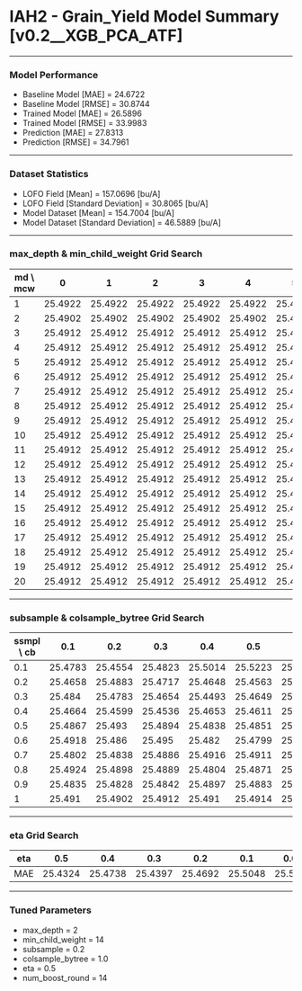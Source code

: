 # IAH2 - Grain_Yield Model Summary [v0.2__XGB_PCA_ATF]

***

### Model Performance

- Baseline Model [MAE] = 24.6722
- Baseline Model [RMSE] = 30.8744
- Trained Model [MAE] = 26.5896
- Trained Model [RMSE] = 33.9983
- Prediction [MAE] = 27.8313
- Prediction [RMSE] = 34.7961
***

### Dataset Statistics

- LOFO Field [Mean] = 157.0696 [bu/A]
- LOFO Field [Standard Deviation] = 30.8065 [bu/A]
- Model Dataset [Mean] = 154.7004 [bu/A]
- Model Dataset [Standard Deviation] = 46.5889 [bu/A]
***

### max_depth & min_child_weight Grid Search

|   md \ mcw |       0 |       1 |       2 |       3 |       4 |       5 |       6 |       7 |       8 |       9 |      10 |      11 |      12 |      13 |      14 |      15 |      16 |      17 |      18 |      19 |      20 |
|------------|---------|---------|---------|---------|---------|---------|---------|---------|---------|---------|---------|---------|---------|---------|---------|---------|---------|---------|---------|---------|---------|
|          1 | 25.4922 | 25.4922 | 25.4922 | 25.4922 | 25.4922 | 25.4922 | 25.4922 | 25.4922 | 25.4922 | 25.4922 | 25.4922 | 25.4922 | 25.4922 | 25.4922 | 25.4922 | 25.4922 | 25.4922 | 25.4922 | 25.4922 | 25.4922 | 25.4922 |
|          2 | 25.4902 | 25.4902 | 25.4902 | 25.4902 | 25.4902 | 25.4902 | 25.4902 | 25.4902 | 25.4902 | 25.4902 | 25.4902 | 25.4902 | 25.4902 | 25.4902 | 25.4902 | 25.4902 | 25.4902 | 25.4902 | 25.4902 | 25.4902 | 25.4902 |
|          3 | 25.4912 | 25.4912 | 25.4912 | 25.4912 | 25.4912 | 25.4912 | 25.4912 | 25.4912 | 25.4912 | 25.4912 | 25.4912 | 25.4912 | 25.4912 | 25.4912 | 25.4912 | 25.4912 | 25.4912 | 25.4912 | 25.4912 | 25.4912 | 25.4912 |
|          4 | 25.4912 | 25.4912 | 25.4912 | 25.4912 | 25.4912 | 25.4912 | 25.4912 | 25.4912 | 25.4912 | 25.4912 | 25.4912 | 25.4912 | 25.4912 | 25.4912 | 25.4912 | 25.4912 | 25.4912 | 25.4912 | 25.4912 | 25.4912 | 25.4912 |
|          5 | 25.4912 | 25.4912 | 25.4912 | 25.4912 | 25.4912 | 25.4912 | 25.4912 | 25.4912 | 25.4912 | 25.4912 | 25.4912 | 25.4912 | 25.4912 | 25.4912 | 25.4912 | 25.4912 | 25.4912 | 25.4912 | 25.4912 | 25.4912 | 25.4912 |
|          6 | 25.4912 | 25.4912 | 25.4912 | 25.4912 | 25.4912 | 25.4912 | 25.4912 | 25.4912 | 25.4912 | 25.4912 | 25.4912 | 25.4912 | 25.4912 | 25.4912 | 25.4912 | 25.4912 | 25.4912 | 25.4912 | 25.4912 | 25.4912 | 25.4912 |
|          7 | 25.4912 | 25.4912 | 25.4912 | 25.4912 | 25.4912 | 25.4912 | 25.4912 | 25.4912 | 25.4912 | 25.4912 | 25.4912 | 25.4912 | 25.4912 | 25.4912 | 25.4912 | 25.4912 | 25.4912 | 25.4912 | 25.4912 | 25.4912 | 25.4912 |
|          8 | 25.4912 | 25.4912 | 25.4912 | 25.4912 | 25.4912 | 25.4912 | 25.4912 | 25.4912 | 25.4912 | 25.4912 | 25.4912 | 25.4912 | 25.4912 | 25.4912 | 25.4912 | 25.4912 | 25.4912 | 25.4912 | 25.4912 | 25.4912 | 25.4912 |
|          9 | 25.4912 | 25.4912 | 25.4912 | 25.4912 | 25.4912 | 25.4912 | 25.4912 | 25.4912 | 25.4912 | 25.4912 | 25.4912 | 25.4912 | 25.4912 | 25.4912 | 25.4912 | 25.4912 | 25.4912 | 25.4912 | 25.4912 | 25.4912 | 25.4912 |
|         10 | 25.4912 | 25.4912 | 25.4912 | 25.4912 | 25.4912 | 25.4912 | 25.4912 | 25.4912 | 25.4912 | 25.4912 | 25.4912 | 25.4912 | 25.4912 | 25.4912 | 25.4912 | 25.4912 | 25.4912 | 25.4912 | 25.4912 | 25.4912 | 25.4912 |
|         11 | 25.4912 | 25.4912 | 25.4912 | 25.4912 | 25.4912 | 25.4912 | 25.4912 | 25.4912 | 25.4912 | 25.4912 | 25.4912 | 25.4912 | 25.4912 | 25.4912 | 25.4912 | 25.4912 | 25.4912 | 25.4912 | 25.4912 | 25.4912 | 25.4912 |
|         12 | 25.4912 | 25.4912 | 25.4912 | 25.4912 | 25.4912 | 25.4912 | 25.4912 | 25.4912 | 25.4912 | 25.4912 | 25.4912 | 25.4912 | 25.4912 | 25.4912 | 25.4912 | 25.4912 | 25.4912 | 25.4912 | 25.4912 | 25.4912 | 25.4912 |
|         13 | 25.4912 | 25.4912 | 25.4912 | 25.4912 | 25.4912 | 25.4912 | 25.4912 | 25.4912 | 25.4912 | 25.4912 | 25.4912 | 25.4912 | 25.4912 | 25.4912 | 25.4912 | 25.4912 | 25.4912 | 25.4912 | 25.4912 | 25.4912 | 25.4912 |
|         14 | 25.4912 | 25.4912 | 25.4912 | 25.4912 | 25.4912 | 25.4912 | 25.4912 | 25.4912 | 25.4912 | 25.4912 | 25.4912 | 25.4912 | 25.4912 | 25.4912 | 25.4912 | 25.4912 | 25.4912 | 25.4912 | 25.4912 | 25.4912 | 25.4912 |
|         15 | 25.4912 | 25.4912 | 25.4912 | 25.4912 | 25.4912 | 25.4912 | 25.4912 | 25.4912 | 25.4912 | 25.4912 | 25.4912 | 25.4912 | 25.4912 | 25.4912 | 25.4912 | 25.4912 | 25.4912 | 25.4912 | 25.4912 | 25.4912 | 25.4912 |
|         16 | 25.4912 | 25.4912 | 25.4912 | 25.4912 | 25.4912 | 25.4912 | 25.4912 | 25.4912 | 25.4912 | 25.4912 | 25.4912 | 25.4912 | 25.4912 | 25.4912 | 25.4912 | 25.4912 | 25.4912 | 25.4912 | 25.4912 | 25.4912 | 25.4912 |
|         17 | 25.4912 | 25.4912 | 25.4912 | 25.4912 | 25.4912 | 25.4912 | 25.4912 | 25.4912 | 25.4912 | 25.4912 | 25.4912 | 25.4912 | 25.4912 | 25.4912 | 25.4912 | 25.4912 | 25.4912 | 25.4912 | 25.4912 | 25.4912 | 25.4912 |
|         18 | 25.4912 | 25.4912 | 25.4912 | 25.4912 | 25.4912 | 25.4912 | 25.4912 | 25.4912 | 25.4912 | 25.4912 | 25.4912 | 25.4912 | 25.4912 | 25.4912 | 25.4912 | 25.4912 | 25.4912 | 25.4912 | 25.4912 | 25.4912 | 25.4912 |
|         19 | 25.4912 | 25.4912 | 25.4912 | 25.4912 | 25.4912 | 25.4912 | 25.4912 | 25.4912 | 25.4912 | 25.4912 | 25.4912 | 25.4912 | 25.4912 | 25.4912 | 25.4912 | 25.4912 | 25.4912 | 25.4912 | 25.4912 | 25.4912 | 25.4912 |
|         20 | 25.4912 | 25.4912 | 25.4912 | 25.4912 | 25.4912 | 25.4912 | 25.4912 | 25.4912 | 25.4912 | 25.4912 | 25.4912 | 25.4912 | 25.4912 | 25.4912 | 25.4912 | 25.4912 | 25.4912 | 25.4912 | 25.4912 | 25.4912 | 25.4912 |

***

### subsample & colsample_bytree Grid Search

|   ssmpl \ cb |     0.1 |     0.2 |     0.3 |     0.4 |     0.5 |     0.6 |     0.7 |     0.8 |     0.9 |     1.0 |
|--------------|---------|---------|---------|---------|---------|---------|---------|---------|---------|---------|
|          0.1 | 25.4783 | 25.4554 | 25.4823 | 25.5014 | 25.5223 | 25.5094 | 25.509  | 25.5168 | 25.5079 | 25.4925 |
|          0.2 | 25.4658 | 25.4883 | 25.4717 | 25.4648 | 25.4563 | 25.4542 | 25.4405 | 25.4509 | 25.473  | 25.4397 |
|          0.3 | 25.484  | 25.4783 | 25.4654 | 25.4493 | 25.4649 | 25.4799 | 25.4791 | 25.4744 | 25.4862 | 25.4742 |
|          0.4 | 25.4664 | 25.4599 | 25.4536 | 25.4653 | 25.4611 | 25.4612 | 25.4572 | 25.4582 | 25.447  | 25.463  |
|          0.5 | 25.4867 | 25.493  | 25.4894 | 25.4838 | 25.4851 | 25.4835 | 25.4982 | 25.5042 | 25.4859 | 25.4744 |
|          0.6 | 25.4918 | 25.486  | 25.495  | 25.482  | 25.4799 | 25.4843 | 25.4845 | 25.4911 | 25.49   | 25.4838 |
|          0.7 | 25.4802 | 25.4838 | 25.4886 | 25.4916 | 25.4911 | 25.4871 | 25.4867 | 25.4819 | 25.4866 | 25.4832 |
|          0.8 | 25.4924 | 25.4898 | 25.4889 | 25.4804 | 25.4871 | 25.487  | 25.4847 | 25.4873 | 25.4855 | 25.4846 |
|          0.9 | 25.4835 | 25.4828 | 25.4842 | 25.4897 | 25.4883 | 25.4878 | 25.4885 | 25.4923 | 25.4894 | 25.4862 |
|          1   | 25.491  | 25.4902 | 25.4912 | 25.491  | 25.4914 | 25.4915 | 25.4904 | 25.4912 | 25.4912 | 25.4902 |

***

### eta Grid Search

| eta   |     0.5 |     0.4 |     0.3 |     0.2 |     0.1 |    0.01 |   0.001 |
|-------|---------|---------|---------|---------|---------|---------|---------|
| MAE   | 25.4324 | 25.4738 | 25.4397 | 25.4692 | 25.5048 | 25.5059 | 59.6807 |

***

### Tuned Parameters

- max_depth = 2
- min_child_weight = 14
- subsample = 0.2
- colsample_bytree = 1.0
- eta = 0.5
- num_boost_round = 14
